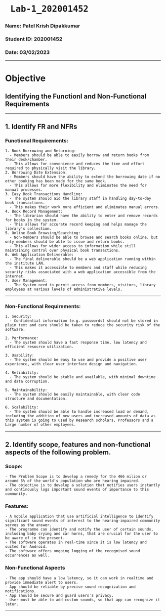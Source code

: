 # <pre>                         Lab-1_202001452 </pre>

### Name: Patel Krish Dipakkumar
### Student ID: 202001452
### Date: 03/02/2023

----

#  Objective 
##  Identifying the Functionl and Non-Functional Requirements

----

## 1. Identify FR and NFRs

### Functional Requirements:

    1. Book Borrowing and Returning: 
      - Members should be able to easily borrow and return books from their desk/chamber.
      - This allows for convenience and reduces the time and effort required to physically visit the library.
    2. Borrowing Date Extension:
      - Members should have the ability to extend the borrowing date if no other booking has been made for the same book.
      - This allows for more flexibility and eliminates the need for manual processes.
    3. Easy Book Transactions Handling:
      - The system should aid the library staff in handling day-to-day book transactions.
      - This makes their work more efficient and eliminates manual errors.
    4. Book Record Management:
      - The librarian should have the ability to enter and remove records for books in the system.
      - This allows for accurate record keeping and helps manage the library's collection.
    5. Online Book Browsing/Searching:
      - Non-members should be able to browse and search books online, but only members should be able to issue and return books. 
      - This allows for wider access to information while still maintaining control over physical book transactions.
    6. Web Application Deliverable:
      - The final deliverable should be a web application running within the institute LAN.
      - This makes it accessible to members and staff while reducing security risks associated with a web application accessible from the internet.
    7. User Management:
      - The System need to permit access from members, visitors, library employees at various levels of administrative levels.

----

 ### Non-Functional Requirements:

    1. Security: 
      - Confidential information (e.g. passwords) should not be stored in plain text and care should be taken to reduce the security risk of the software.

    2. Performance: 
      - The system should have a fast response time, low latency and efficient resource utilization.

    3. Usability: 
      - The system should be easy to use and provide a positive user experience, with clear user interface design and navigation.

    4. Reliability: 
      - The system should be stable and available, with minimal downtime and data corruption.

    5. Maintainability: 
      - The system should be easily maintainable, with clear code structure and documentation.

    6. Scalability:
      - The system should be able to handle increased load or demand, including the addition of new users and increased amounts of data as this system is going to used by Research scholars, Professors and a Large number of other employees. 
      
----

## 2. Identify scope, features and non-functional aspects of the following problem.

### Scope:

    - The Problem Scope is to develop a remedy for the 466 milion or around 5% of the world's population who are hearing impaired.
    - The objective is to develop a solution that notifies users instantly and continously logs important sound events of importance to this community.
    
### Features:

    - A mobile application that use artificial intelligence to identify significant sound events of interest to the hearing-impaired community serves as the answer.
    - The programme can identify and notify the user of certain sounds, including baby crying and car horns, that are crucial for the user to be aware of in the present.
    - The software operates in real-time since it is low latency and suited for Android.
    - The software offers ongoing logging of the recognised sound occurrences as well.
    
### Non-Functional Aspects
    - The app should have a low latency, so it can work in realtime and provide immediate alert to users.
    - App should be reliable by precise sound recognization and notifications.
    - App should be secure and guard users's privacy.
    - User must be able to add custom sounds, so that app can recognize it later.
----
